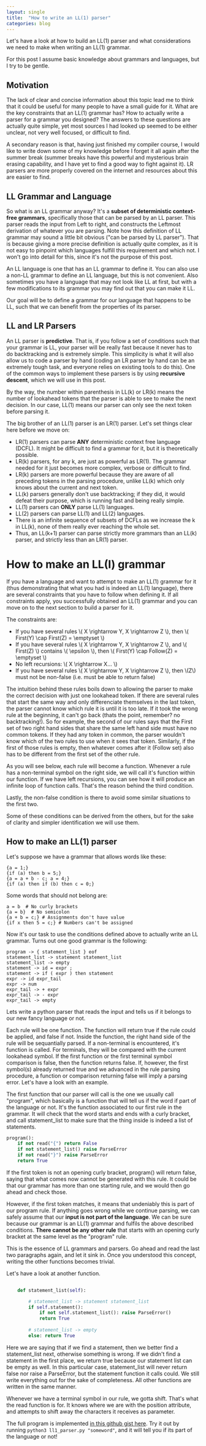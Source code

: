 ```yaml
---
layout: single
title:  "How to write an LL(1) parser"
categories: blog
---
```


Let's have a look at how to build an LL(1) parser and what considerations we need to make when writing an LL(1) grammar.

For this post I assume basic knowledge about grammars and languages, but I try to be gentle.

## Motivation 
The lack of clear and concise information about this topic lead me to think that it could be useful for many people to have a small guide for it. What are the key constraints that an LL(1) grammar has? How to actually write a parser for a grammar you designed? The answers to these questions are actually quite simple, yet most sources I had looked up seemed to be either unclear, not very well focused, or difficult to find.

A secondary reason is that, having just finished my compiler course, I would like to write down some of my knowledge before I forget it all again after the summer break (summer breaks have this powerful and mysterious brain erasing capability, and I have yet to find a good way to fight against it). LR parsers are more properly covered on the internet and resources about this are easier to find.

## LL Grammar and Language

So what is an LL grammar anyway? It's a **subset of deterministic context-free grammars**, specifically those that can be parsed by an LL parser. This parser reads the input from Left to right, and constructs the Leftmost derivation of whatever you are parsing. Note how this definition of LL grammar may sound a little bit obvious ("can be parsed by LL parser"). That is because giving a more precise definition is actually quite complex, as it is not easy to pinpoint which languages fulfill this requirement and which not. I won't go into detail for this, since it's not the purpose of this post.

An LL language is one that has an LL grammar to define it. You can also use a non-LL grammar to define an LL language, but this is not convenient. Also sometimes you have a language that may not look like LL at first, but with a few modifications to its grammar you may find out that you can make it LL.

Our goal will be to define a grammar for our language that happens to be LL, such that we can benefit from the properties of its parser. 

## LL and LR Parsers

An LL parser is **predictive**. That is, if you follow a set of conditions such that your grammar is LL, your parser will be really fast because it never has to do backtracking and is extremely simple. This simplicity is what it will also allow us to code a parser by hand (coding an LR parser by hand can be an extremely tough task, and everyone relies on existing tools to do this). One of the common ways to implement these parsers is by using **recursive descent**, which we will use in this post.

By the way, the number within parenthesis in LL(k) or LR(k) means the number of lookahead tokens that the parser is able to see to make the next decision. In our case, LL(1) means our parser can only see the next token before parsing it.

The big brother of an LL(1) parser is an LR(1) parser. Let's set things clear here before we move on: 

- LR(1) parsers can parse **ANY** deterministic context free language (DCFL). It might be difficult to find a grammar for it, but it is theoretically possible.
- LR(k) parsers, for any k, are just as powerful as LR(1). The grammar needed for it just becomes more complex, verbose or difficult to find.
- LR(k) parsers are more powerful because they are aware of all preceding tokens in the parsing procedure, unlike LL(k) which only knows about the current and next token.
- LL(k) parsers generally don't use backtracking; if they did, it would defeat their purpose, which is running fast and being really simple.
- LL(1) parsers can **ONLY** parse LL(1) languages.
- LL(2) parsers can parse LL(1) and LL(2) languages. 
- There is an infinite sequence of subsets of DCFLs as we increase the k in LL(k), none of them really ever reaching the whole set. 
- Thus, an LL(k+1) parser can parse strictly more grammars than an LL(k) parser, and strictly less than an LR(1) parser.



# How to make an LL(I) grammar

If you have a language and want to attempt to make an LL(1) grammar for it (thus demonstrating that what you had is indeed an LL(1) language), there are several constraints that you have to follow when defining it. If all constraints apply, you successfully obtained an LL(1) grammar and you can move on to the next section to build a parser for it. 

The constraints are:

* If you have several rules \\( X \rightarrow Y, X \rightarrow Z \\), then \\( First(Y) \cap First(Z) = \emptyset \\)
* If you have several rules \\( X \rightarrow Y, X \rightarrow Z \\), and \\( First(Z) \\) contains \\( \epsilon \\), then \\( First(Y) \cap Follow(Z) = \emptyset \\)
* No left recursions: \\( X \rightarrow X... \\)
* If you have several rules \\( X \rightarrow Y, X \rightarrow Z \\), then \\(Z\\) must not be non-false (i.e. must be able to return false)


The intuition behind these rules boils down to allowing the parser to make the correct decision with just one lookahead token. If there are several rules that start the same way and only differenciate themselves in the last token, the parser cannot know which rule it is until it is too late. If it took the wrong rule at the beginning, it can't go back (thats the point, remember? no backtracking!). So for example, the second of our rules says that the First set of two right hand sides that share the same left hand side must have no common tokens. If they had any token in common, the parser wouldn't know which of the two rules to use when it sees that token. Similarly, if the first of those rules is empty, then whatever comes after it (Follow set) also has to be different from the first set of the other rule. 

As you will see below, each rule will become a function. Whenever a rule has a non-terminal symbol on the right side, we will call it's function within our function. If we have left recursions, you can see how it will produce an infinite loop of function calls. That's the reason behind the third condition.

Lastly, the non-false condition is there to avoid some similar situations to the first two.

Some of these conditions can be derived from the others, but for the sake of clarity and simpler identification we will use them.

## How to make an LL(1) parser

Let's suppose we have a grammar that allows words like these:
~~~
{a = 1;} 
{if (a) then b = 5;}
{a = a + b - c; a = 4;}
{if (a) then if (b) then c = 0;}
~~~

Some words that should not belong are:
~~~
a = b  # No curly brackets
{a = b}  # No semicolon
{a + b = c;} # Assignments don't have value
{if x then 5 = c;} # Numbers can't be assigned
~~~

Now it's our task to use the conditions defined above to actually write an LL grammar. Turns out one good grammar is the following:

~~~ 
program -> { statement_list } eof
statement_list -> statement statement_list
statement_list -> empty
statement -> id = expr ;
statement -> if ( expr ) then statement
expr -> id expr_tail
expr -> num
expr_tail -> + expr
expr_tail -> - expr
expr_tail -> empty
~~~

Lets write a python parser that reads the input and tells us if it belongs to our new fancy language or not. 

Each rule will be  one function. The function will return true if the rule could be applied, and false if not. Inside the function, the right hand side of the rule will be sequantially parsed. If a non-terminal is encountered, it's function is called. For terminals, they will be compared with the current lookahead symbol. If the first function or the first terminal symbol comparison is false, then the function returns false. If, however, the first symbol(s) already returned true and we advanced in the rule parsing procedure, a function or comparison returning false will imply a parsing error. Let's have a look with an example. 

The first function that our parser will call is the one we usually call "program", which basically is a function that will tell us if the word if part of the language or not. It's the function associated to our first rule in the grammar. It will check that the word starts and ends with a curly bracket, and call statement_list to make sure that the thing inside is indeed a list of statements. 

~~~ python
program(): 
    if not read("{") return False
    if not statement_list() raise ParseError
    if not read("}") raise ParseError
    return True
~~~

If the first token is not an opening curly bracket, program() will return false, saying that what comes now cannot be generated with this rule. It could be that our grammar has more than one starting rule, and we would then go ahead and check those. 

However, if the first token matches, it means that undeniably this is part of our program rule. If anything goes wrong while we continue parsing, we can safely assume that our **input is not part of the language**. We can be sure because our grammar is an LL(1) grammar and fulfils the above described conditions. **There cannot be any other rule** that starts with an opening curly bracket at the same level as the "program" rule. 

This is the essence of LL grammars and parsers. Go ahead and read the last two paragraphs again, and let it sink in. Once you understood this concept, writing the other functions becomes trivial.

Let's have a look at another function. 

~~~ python
    
    def statement_list(self):

        # statement_list -> statement statement_list
        if self.statement(): 
            if not self.statement_list(): raise ParseError()
            return True
    
        # statement_list -> empty
        else: return True

~~~

Here we are saying that if we find a statement, then we better find a statement_list next, otherwise something is wrong. If we didn't find a statement in the first place, we return true because our statement list can be empty as well. In this particular case, statement_list will never return false nor raise a ParseError, but the statement function it calls could. We still write everything out for the sake of completeness. All other functions are written in the same manner.

Whenever we have a terminal symbol in our rule, we gotta shift. That's what the read function is for. It knows where we are with the position attribute, and attempts to shift away the characters it receives as parameter. 

The full program is implemented [in this github gist here](https://gist.github.com/mariomeissner/f2d7e0aa82ffa9f16363704de5253de1).
Try it out by running `python3 ll1_parser.py "someword"`, and it will tell you if its part of the language or not!